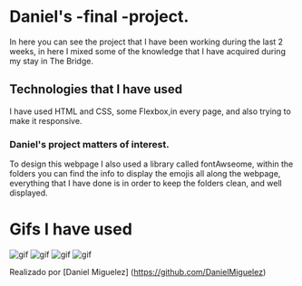 # Daniel's -final -project.

In here you can see the project that I have been working during the last 2 weeks, in here I mixed some
of the knowledge that I have acquired during my stay in The Bridge. 

## Technologies that I have used

I have used HTML and CSS, some Flexbox,in every page, and also trying to make it responsive.

### Daniel's project matters of interest.
To design this webpage I also used a library called fontAwseome, within the folders you can find the info
to display the emojis all along the webpage, everything that I have done is in order to keep the folders clean, and well displayed.

# Gifs I have used

![gif](/assets/Formulario-web.gif)
![gif](/assets/Pagina-biografia.gif)
![gif](/assets/portfolio-web.gif)
![gif](/assets/Pagina-principal-web.gif)

Realizado por [Daniel Miguelez] (https://github.com/DanielMiguelez)
